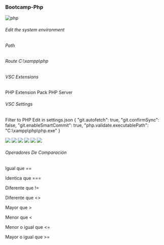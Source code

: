 ### Bootcamp-Php
![php](https://github.com/JhonnFy/Bootcamp-Php/assets/97255802/41f05e1b-0131-4ad2-97e2-2f0655707cce)


###### Edit the system environment
###### Path
###### Route C:\xampp\php
###### VSC Extensions
PHP Extension Pack
PHP Server

###### VSC Settings
Filter to PHP
Edit in settings.json
{
    "git.autofetch": true,
    "git.confirmSync": false,
    "git.enableSmartCommit": true,
    "php.validate.executablePath": "C:\\xampp\\php\\php.exe"
}

![](https://img.shields.io/github/stars/pandao/editor.md.svg) ![](https://img.shields.io/github/forks/pandao/editor.md.svg) ![](https://img.shields.io/github/tag/pandao/editor.md.svg) ![](https://img.shields.io/github/release/pandao/editor.md.svg) ![](https://img.shields.io/github/issues/pandao/editor.md.svg) ![](https://img.shields.io/bower/v/editor.md.svg)

###### Operadores De Comparación

Igual que ==

Identica que ===

Diferente que !=

Diferente que <>

Mayor que >

Menor que <

Menor o igual que <=

Mayor o igual que >=
